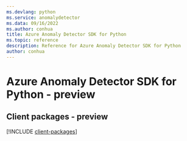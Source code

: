 ```yaml
---
ms.devlang: python
ms.service: anomalydetector
ms.data: 09/16/2022
ms.author: conhua
title: Azure Anomaly Detector SDK for Python
ms.topic: reference
description: Reference for Azure Anomaly Detector SDK for Python
author: conhua
---
```

# Azure Anomaly Detector SDK for Python - preview

## Client packages - preview
[!INCLUDE [client-packages](anomaly-detector-client-index.md)]